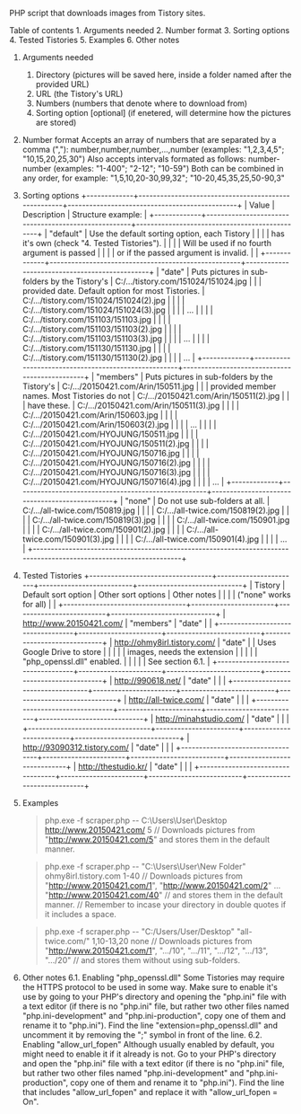 PHP script that downloads images from Tistory sites.


Table of contents
    1. Arguments needed
    2. Number format
    3. Sorting options
    4. Tested Tistories
    5. Examples
    6. Other notes


1. Arguments needed
    1. Directory (pictures will be saved here, inside a folder named after the provided URL)
    2. URL (the Tistory's URL)
    3. Numbers (numbers that denote where to download from)
    4. Sorting option [optional] (if enetered, will determine how the pictures are stored)


2. Number format
    Accepts an array of numbers that are separated by a comma (","):
        number,number,number,...,number  (examples: "1,2,3,4,5"; "10,15,20,25,30")
    Also accepts intervals formated as follows:
        number-number  (examples: "1-400"; "2-12"; "10-59")
    Both can be combined in any order, for example:
        "1,5,10,20-30,99,32"; "10-20,45,35,25,50-90,3"


3. Sorting options
    +-------------+-----------------------------------------------------+-----------------------------------------------+
    |    Value    |                   Description                       |               Structure example:              |
    +-------------+-----------------------------------------------------+-----------------------------------------------+
    |  "default"  |  Use the default sorting option, each Tistory       |                                               |
    |             |  has it's own (check "4. Tested Tistories").        |                                               |
    |             |  Will be used if no fourth argument is passed       |                                               |
    |             |  or if the passed argument is invalid.              |                                               |
    +-------------+-----------------------------------------------------+-----------------------------------------------+
    |   "date"    |  Puts pictures in sub-folders by the Tistory's      |  C:/.../tistory.com/151024/151024.jpg         |
    |             |  provided date. Default option for most Tistories.  |  C:/.../tistory.com/151024/151024(2).jpg      |
    |             |                                                     |  C:/.../tistory.com/151024/151024(3).jpg      |
    |             |                                                     |  ...                                          |
    |             |                                                     |  C:/.../tistory.com/151103/151103.jpg         |
    |             |                                                     |  C:/.../tistory.com/151103/151103(2).jpg      |
    |             |                                                     |  C:/.../tistory.com/151103/151103(3).jpg      |
    |             |                                                     |  ...                                          |
    |             |                                                     |  C:/.../tistory.com/151130/151130.jpg         |
    |             |                                                     |  C:/.../tistory.com/151130/151130(2).jpg      |
    |             |                                                     |  ...                                          |
    +-------------+-----------------------------------------------------+-----------------------------------------------+
    |  "members"  |  Puts pictures in sub-folders by the Tistory's      |  C:/.../20150421.com/Arin/150511.jpg          |
    |             |  provided member names. Most Tistories do not       |  C:/.../20150421.com/Arin/150511(2).jpg       |
    |             |  have these.                                        |  C:/.../20150421.com/Arin/150511(3).jpg       |
    |             |                                                     |  C:/.../20150421.com/Arin/150603.jpg          |
    |             |                                                     |  C:/.../20150421.com/Arin/150603(2).jpg       |
    |             |                                                     |  ...                                          |
    |             |                                                     |  C:/.../20150421.com/HYOJUNG/150511.jpg       |
    |             |                                                     |  C:/.../20150421.com/HYOJUNG/150511(2).jpg    |
    |             |                                                     |  C:/.../20150421.com/HYOJUNG/150716.jpg       |
    |             |                                                     |  C:/.../20150421.com/HYOJUNG/150716(2).jpg    |
    |             |                                                     |  C:/.../20150421.com/HYOJUNG/150716(3).jpg    |
    |             |                                                     |  C:/.../20150421.com/HYOJUNG/150716(4).jpg    |
    |             |                                                     |  ...                                          |
    +-------------+-----------------------------------------------------+-----------------------------------------------+
    |   "none"    |  Do not use sub-folders at all.                     |  C:/.../all-twice.com/150819.jpg              |
    |             |                                                     |  C:/.../all-twice.com/150819(2).jpg           |
    |             |                                                     |  C:/.../all-twice.com/150819(3).jpg           |
    |             |                                                     |  C:/.../all-twice.com/150901.jpg              |
    |             |                                                     |  C:/.../all-twice.com/150901(2).jpg           |
    |             |                                                     |  C:/.../all-twice.com/150901(3).jpg           |
    |             |                                                     |  C:/.../all-twice.com/150901(4).jpg           |
    |             |                                                     |  ...                                          |
    +-------------------------------------------------------------------------------------------------------------------+


4. Tested Tistories
    +----------------------------------+-----------------------+--------------------------+-----------------------------+
    |             Tistory              |  Default sort option  |    Other sort options    |         Other notes         |
    |                                  |                       |  ("none" works for all)  |                             |
    +----------------------------------+-----------------------+--------------------------+-----------------------------+
    |  http://www.20150421.com/        |       "members"       |       "date"             |                             |
    +----------------------------------+-----------------------+--------------------------+-----------------------------+
    |  http://ohmy8irl.tistory.com/    |       "date"          |                          | Uses Google Drive to store  |
    |                                  |                       |                          | images, needs the extension |
    |                                  |                       |                          | "php_openssl.dll" enabled.  |
    |                                  |                       |                          | See section 6.1.            |
    +----------------------------------+-----------------------+--------------------------+-----------------------------+
    |  http://990618.net/              |       "date"          |                          |                             |
    +----------------------------------+-----------------------+--------------------------+-----------------------------+
    |  http://all-twice.com/           |       "date"          |                          |                             |
    +----------------------------------+-----------------------+--------------------------+-----------------------------+
    |  http://minahstudio.com/         |       "date"          |                          |                             |
    +----------------------------------+-----------------------+--------------------------+-----------------------------+
    |  http://93090312.tistory.com/    |       "date"          |                          |                             |
    +----------------------------------+-----------------------+--------------------------+-----------------------------+
    |  http://thestudio.kr/            |       "date"          |                          |                             |
    +----------------------------------+-----------------------+--------------------------+-----------------------------+

5. Examples
    >php.exe -f scraper.php -- C:\Users\User\Desktop http://www.20150421.com/ 5
    // Downloads pictures from "http://www.20150421.com/5" and stores them in the default manner.

    >php.exe -f scraper.php -- "C:\Users\User\New Folder" ohmy8irl.tistory.com 1-40
    // Downloads pictures from "http://www.20150421.com/1", "http://www.20150421.com/2" ... "http://www.20150421.com/40"
    // and stores them in the default manner.
    // Remember to incase your directory in double quotes if it includes a space.

    >php.exe -f scraper.php -- "C:/Users/User/Desktop" "all-twice.com/" 1,10-13,20 none
    // Downloads pictures from "http://www.20150421.com/1", ".../10", ".../11", ".../12", ".../13", ".../20"
    // and stores them without using sub-folders.


6. Other notes
    6.1. Enabling "php_openssl.dll"
        Some Tistories may require the HTTPS protocol to be used in some way. Make sure to enable it's use
        by going to your PHP's directory and opening the "php.ini" file with a text editor (if there is 
        no "php.ini" file, but rather two other files named "php.ini-development" and "php.ini-production", 
        copy one of them and rename it to "php.ini"). Find the line "extension=php_openssl.dll" and uncomment
        it by removing the ";" symbol in front of the line.
    6.2. Enabling "allow_url_fopen"
        Although usually enabled by default, you might need to enable it if it already is not. Go to your 
        PHP's directory and open the "php.ini" file with a text editor (if there is no "php.ini" file, 
        but rather two other files named "php.ini-development" and "php.ini-production", copy one of them 
        and rename it to "php.ini"). Find the line that includes "allow_url_fopen" and replace it with
        "allow_url_fopen = On".